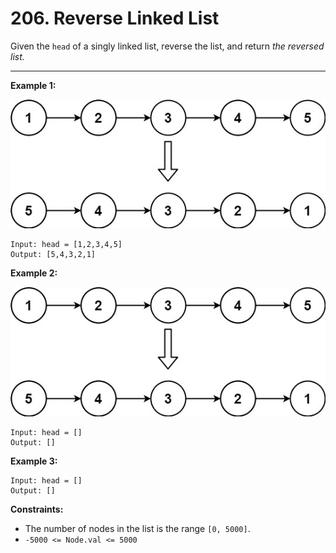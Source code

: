 # 206. Reverse Linked List

Given the `head` of a singly linked list, reverse the list, and return *the reversed list.*

 
---
**Example 1:**

![image](https://github.com/kevin-the-engi/leetcode-solutions/blob/master/solutions/reverse-linked-list/examples/rev1ex1.jpeg)
```
Input: head = [1,2,3,4,5]
Output: [5,4,3,2,1]
```

**Example 2:**

![image](https://github.com/kevin-the-engi/leetcode-solutions/blob/master/solutions/reverse-linked-list/examples/rev1ex1.jpeg)
```
Input: head = []
Output: []
```

**Example 3:**

```
Input: head = []
Output: []
```

**Constraints:**

* The number of nodes in the list is the range `[0, 5000]`.
* `-5000 <= Node.val <= 5000`
